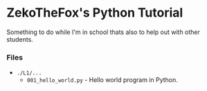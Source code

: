 # ZekoTheFox's Python Tutorial
Something to do while I'm in school thats also to help out with other students.

### Files
- `./L1/...`
  - `001_hello_world.py` - Hello world program in Python.
